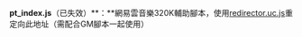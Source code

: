 **pt_index.js**（已失效）**：**網易雲音樂320K輔助腳本，使用[redirector.uc.js][1]重定向此地址（需配合GM腳本一起使用）



  [1]: https://github.com/dupontjoy/userChromeJS/blob/master/UCJSFiles/Redirector_ModOos.uc.js
